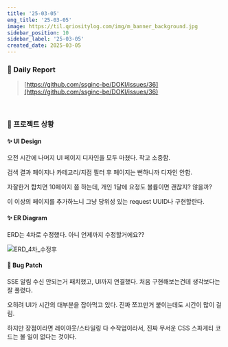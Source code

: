 ```yaml
---
title: '25-03-05'
eng_title: '25-03-05'
image: https://til.qriositylog.com/img/m_banner_background.jpg
sidebar_position: 10
sidebar_label: '25-03-05'
created_date: 2025-03-05
---
```


### 📌 Daily Report
> [https://github.com/ssginc-be/DOKI/issues/36](https://github.com/ssginc-be/DOKI/issues/36)

<br/>

### 📌 프로젝트 상황

#### ✨ UI Design
오전 시간에 나머지 UI 페이지 디자인을 모두 마쳤다. 작고 소중함.

검색 결과 페이지나 카테고리/지점 필터 후 페이지는 뻔하니까 디자인 안함.

자잘한거 합치면 10페이지 쯤 하는데, 개인 1달에 요정도 볼륨이면 괜찮지? 않을까?

이 이상의 페이지를 추가하느니 그냥 당위성 있는 request UUID나 구현할란다.

#### ✨ ER Diagram
ERD는 4차로 수정했다. 아니 언제까지 수정할거에요??

![ERD_4차_수정후](https://github.com/user-attachments/assets/39f9183a-e9e6-43a4-8f3a-6603cf65a1bf)

#### 🐞 Bug Patch
SSE 알림 수신 안되는거 패치했고, UI까지 연결했다. 처음 구현해보는건데 생각보다는 잘 풀렸다.

오히려 UI가 시간의 대부분을 잡아먹고 있다. 진짜 쪼끄만거 붙이는데도 시간이 많이 걸림.

하지만 장점이라면 레이아웃/스타일링 다 수작업이라서, 진짜 무서운 CSS 스파게티 코드는 볼 일이 없다는 것이다.